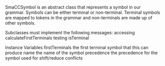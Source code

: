SmaCCSymbol is an abstract class that represents a symbol in our grammar. Symbols can be either terminal or non-terminal. Terminal symbols are mapped to tokens in the grammar and non-terminals are made up of other symbols.

Subclasses must implement the following messages:
	accessing
		calculateFirstTerminals
	testing
		isTerminal

Instance Variables
	firstTerminals	<Set of: SmaCCTerminalSymbol>	the first terminal symbol that this can produce
	name	<String>	the name of the symbol
	precedence	<Integer>	the precedence for the symbol used for shift/reduce conflicts
